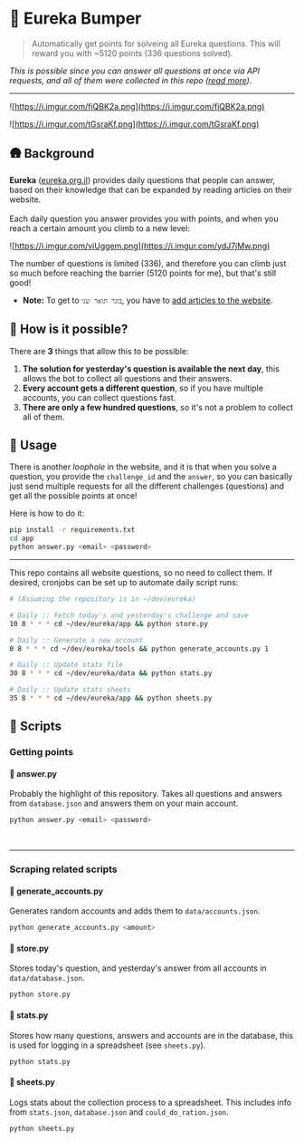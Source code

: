 # 🐲 Eureka Bumper

> Automatically get points for solveing all Eureka questions.
> This will reward you with ~5120 points (336 questions solved).

*This is possible since you can answer all questions at once via API 
requests, and all of them were collected in this repo ([read more](#-how-is-it-possible)).*

<hr>

![https://i.imgur.com/fiQBK2a.png](https://i.imgur.com/fiQBK2a.png)

![https://i.imgur.com/tGsraKf.png](https://i.imgur.com/tGsraKf.png)

## 🛖 Background

**Eureka** ([eureka.org.il](https://eureka.org.il)) provides daily questions
that people can answer, based on their knowledge that can be expanded by
reading articles on their website.
<br><br>
Each daily question you answer provides you with points,
and when you reach a certain amount you climb to a new level:

![https://i.imgur.com/viUggem.png](https://i.imgur.com/ydJ7jMw.png)

The number of questions is limited (336), and therefore you can climb
just so much before reaching the barrier (5120 points for me), but that's
still good!

- **Note:** To get to `בוגר תואר שני`, you have to [add articles to the website](https://eureka.org.il/academy/).


## 🤔 How is it possible?

<p>There are <strong>3</strong> things that allow this to be possible:</p>

1. **The solution for yesterday's question is available the next day**, this allows the bot to collect all questions and
   their answers.
2. **Every account gets a different question**, so if you have multiple accounts, you can collect questions fast.
3. **There are only a few hundred questions**, so it's not a problem to collect all of them.

## 🎸 Usage

There is another *loophole* in the website, and it is that when
you solve a question, you provide the `challenge_id` and the `answer`,
so you can basically just send multiple requests for all the different
challenges (questions) and get all the possible points at once!

<p>Here is how to do it:</p>

```bash
pip install -r requirements.txt
cd app
python answer.py <email> <password> 
```

<hr>

<p>This repo contains all website questions, so no need to collect them.
If desired, cronjobs can be set up to automate daily script runs:</p>

```bash
# (Assuming the repository is in ~/dev/eureka)

# Daily :: Fetch today's and yesterday's challenge and save
10 8 * * * cd ~/dev/eureka/app && python store.py

# Daily :: Generate a new account
0 8 * * * cd ~/dev/eureka/tools && python generate_accounts.py 1

# Daily :: Update stats file
30 8 * * * cd ~/dev/eureka/data && python stats.py

# Daily :: Update stats sheets
35 8 * * * cd ~/dev/eureka/app && python sheets.py
```

## 📂 Scripts

### Getting points

#### 🎁 answer.py

Probably the highlight of this repository. Takes all questions and
answers from `database.json` and answers them on your main account.

```bash
python answer.py <email> <password>
```

<br/>
<hr/>

### Scraping related scripts

#### 🐍 generate_accounts.py

Generates random accounts and adds them to `data/accounts.json`.

```bash
python generate_accounts.py <amount>
```

#### 🐍 store.py

Stores today's question, and yesterday's answer from all accounts
in `data/database.json`.

```bash
python store.py
```

#### 🐍 stats.py

Stores how many questions, answers and accounts are in the database,
this is used for logging in a spreadsheet (see `sheets.py`).

```bash
python stats.py
```

#### 🐍 sheets.py

Logs stats about the collection process to a spreadsheet. This includes
info from `stats.json`, `database.json` and `could_do_ration.json`.

```bash
python sheets.py
```

